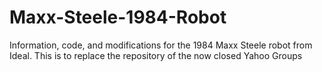 # Maxx-Steele-1984-Robot
Information, code, and modifications for the 1984 Maxx Steele robot from Ideal.  This is to replace the repository of the now closed Yahoo Groups

